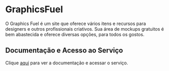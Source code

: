 # GraphicsFuel

O Graphics Fuel é um site que oferece vários itens e recursos para designers e outros profissionais criativos. Sua área de mockups gratuitos é bem abastecida e oferece diversas opções, para todos os gostos.

## Documentação e Acesso ao Serviço

Clique [aqui](https://www.graphicsfuel.com) para ver a documentação e acessar o serviço.